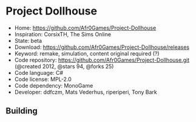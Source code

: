 # Project Dollhouse

- Home: https://github.com/Afr0Games/Project-Dollhouse
- Inspiration: CorsixTH, The Sims Online
- State: beta
- Download: https://github.com/Afr0Games/Project-Dollhouse/releases
- Keyword: remake, simulation, content original required (?)
- Code repository: https://github.com/Afr0Games/Project-Dollhouse.git (@created 2012, @stars 94, @forks 25)
- Code language: C#
- Code license: MPL-2.0
- Code dependency: MonoGame
- Developer: ddfczm, Mats Vederhus, riperiperi, Tony Bark

## Building
